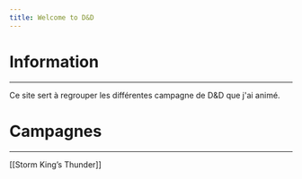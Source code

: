 ```yaml
---
title: Welcome to D&D
---
```


# Information
---
Ce site sert à regrouper les différentes campagne de D&D que j'ai animé.

# Campagnes
---
[[Storm King’s Thunder]]
